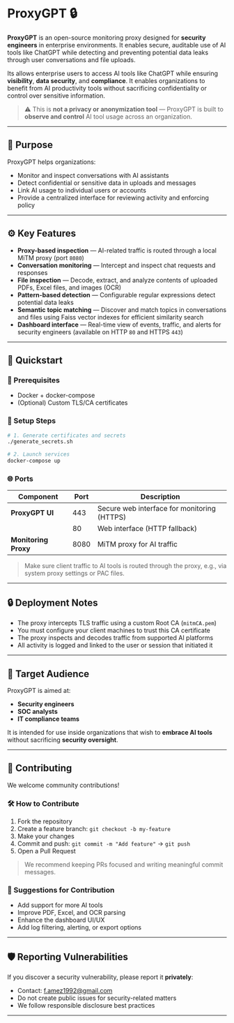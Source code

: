 # ProxyGPT 🔒

**ProxyGPT** is an open-source monitoring proxy designed for **security engineers** in enterprise environments. It enables secure, auditable use of AI tools like ChatGPT while detecting and preventing potential data leaks through user conversations and file uploads.

Its allows enterprise users to access AI tools like ChatGPT while ensuring **visibility**, **data security**, and **compliance**. It enables organizations to benefit from AI productivity tools without sacrificing confidentiality or control over sensitive information.

> ⚠️ This is **not a privacy or anonymization tool** — ProxyGPT is built to **observe and control** AI tool usage across an organization.

---

## 🎯 Purpose

ProxyGPT helps organizations:
- Monitor and inspect conversations with AI assistants
- Detect confidential or sensitive data in uploads and messages
- Link AI usage to individual users or accounts
- Provide a centralized interface for reviewing activity and enforcing policy

---

## ⚙️ Key Features

- **Proxy-based inspection** — AI-related traffic is routed through a local MiTM proxy (port `8080`)  
- **Conversation monitoring** — Intercept and inspect chat requests and responses  
- **File inspection** — Decode, extract, and analyze contents of uploaded PDFs, Excel files, and images (OCR)  
- **Pattern-based detection** — Configurable regular expressions detect potential data leaks  
- **Semantic topic matching** — Discover and match topics in conversations and files using Faiss vector indexes for efficient similarity search  
- **Dashboard interface** — Real-time view of events, traffic, and alerts for security engineers (available on HTTP `80` and HTTPS `443`)

---

## 🚀 Quickstart

### 🔧 Prerequisites

- Docker + docker-compose
- (Optional) Custom TLS/CA certificates

### 🧪 Setup Steps

```bash
# 1. Generate certificates and secrets
./generate_secrets.sh

# 2. Launch services
docker-compose up
```

### 🌐 Ports

| Component             | Port  | Description                                  |
|----------------------|-------|----------------------------------------------|
| **ProxyGPT UI**      | 443   | Secure web interface for monitoring (HTTPS)  |
|                      | 80    | Web interface (HTTP fallback)                |
| **Monitoring Proxy** | 8080  | MiTM proxy for AI traffic                    |

> Make sure client traffic to AI tools is routed through the proxy, e.g., via system proxy settings or PAC files.

---

## 🔒 Deployment Notes

- The proxy intercepts TLS traffic using a custom Root CA (`mitmCA.pem`)
- You must configure your client machines to trust this CA certificate
- The proxy inspects and decodes traffic from supported AI platforms
- All activity is logged and linked to the user or session that initiated it

---

## 👥 Target Audience

ProxyGPT is aimed at:
- **Security engineers**
- **SOC analysts**
- **IT compliance teams**

It is intended for use inside organizations that wish to **embrace AI tools** without sacrificing **security oversight**.

---

## 🤝 Contributing

We welcome community contributions!

### 🛠️ How to Contribute

1. Fork the repository
2. Create a feature branch: `git checkout -b my-feature`
3. Make your changes
4. Commit and push: `git commit -m "Add feature"` → `git push`
5. Open a Pull Request

> We recommend keeping PRs focused and writing meaningful commit messages.

### 🧪 Suggestions for Contribution

- Add support for more AI tools
- Improve PDF, Excel, and OCR parsing
- Enhance the dashboard UI/UX
- Add log filtering, alerting, or export options

---

## 🛡️ Reporting Vulnerabilities

If you discover a security vulnerability, please report it **privately**:

- Contact: f.amez1992@gmail.com
- Do not create public issues for security-related matters
- We follow responsible disclosure best practices

---
